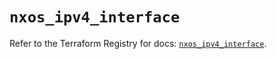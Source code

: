 # `nxos_ipv4_interface`

Refer to the Terraform Registry for docs: [`nxos_ipv4_interface`](https://registry.terraform.io/providers/ciscodevnet/nxos/0.5.10/docs/resources/ipv4_interface).
